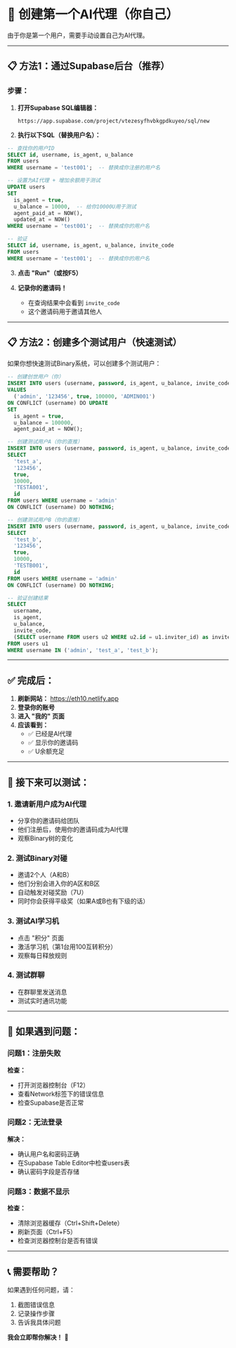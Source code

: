 # 🚀 **创建第一个AI代理（你自己）**

由于你是第一个用户，需要手动设置自己为AI代理。

---

## 📋 **方法1：通过Supabase后台（推荐）**

### **步骤：**

1. **打开Supabase SQL编辑器：**
   ```
   https://app.supabase.com/project/vtezesyfhvbkgpdkuyeo/sql/new
   ```

2. **执行以下SQL（替换用户名）：**

```sql
-- 查找你的用户ID
SELECT id, username, is_agent, u_balance 
FROM users 
WHERE username = 'test001';  -- 替换成你注册的用户名

-- 设置为AI代理 + 增加余额用于测试
UPDATE users 
SET 
  is_agent = true,
  u_balance = 10000,  -- 给你10000U用于测试
  agent_paid_at = NOW(),
  updated_at = NOW()
WHERE username = 'test001';  -- 替换成你的用户名

-- 验证
SELECT id, username, is_agent, u_balance, invite_code
FROM users 
WHERE username = 'test001';  -- 替换成你的用户名
```

3. **点击 "Run"（或按F5）**

4. **记录你的邀请码！**
   - 在查询结果中会看到 `invite_code`
   - 这个邀请码用于邀请其他人

---

## 📋 **方法2：创建多个测试用户（快速测试）**

如果你想快速测试Binary系统，可以创建多个测试用户：

```sql
-- 创建创世用户（你）
INSERT INTO users (username, password, is_agent, u_balance, invite_code)
VALUES 
  ('admin', '123456', true, 100000, 'ADMIN001')
ON CONFLICT (username) DO UPDATE
SET 
  is_agent = true,
  u_balance = 100000,
  agent_paid_at = NOW();

-- 创建测试用户A（你的直推）
INSERT INTO users (username, password, is_agent, u_balance, invite_code, inviter_id)
SELECT 
  'test_a', 
  '123456', 
  true, 
  10000, 
  'TESTA001',
  id
FROM users WHERE username = 'admin'
ON CONFLICT (username) DO NOTHING;

-- 创建测试用户B（你的直推）
INSERT INTO users (username, password, is_agent, u_balance, invite_code, inviter_id)
SELECT 
  'test_b', 
  '123456', 
  true, 
  10000, 
  'TESTB001',
  id
FROM users WHERE username = 'admin'
ON CONFLICT (username) DO NOTHING;

-- 验证创建结果
SELECT 
  username, 
  is_agent, 
  u_balance, 
  invite_code,
  (SELECT username FROM users u2 WHERE u2.id = u1.inviter_id) as inviter
FROM users u1
WHERE username IN ('admin', 'test_a', 'test_b');
```

---

## ✅ **完成后：**

1. **刷新网站：** https://eth10.netlify.app
2. **登录你的账号**
3. **进入 "我的" 页面**
4. **应该看到：**
   - ✅ 已经是AI代理
   - ✅ 显示你的邀请码
   - ✅ U余额充足

---

## 🎯 **接下来可以测试：**

### **1. 邀请新用户成为AI代理**

- 分享你的邀请码给团队
- 他们注册后，使用你的邀请码成为AI代理
- 观察Binary树的变化

### **2. 测试Binary对碰**

- 邀请2个人（A和B）
- 他们分别会进入你的A区和B区
- 自动触发对碰奖励（7U）
- 同时你会获得平级奖（如果A或B也有下级的话）

### **3. 测试AI学习机**

- 点击 "积分" 页面
- 激活学习机（第1台用100互转积分）
- 观察每日释放规则

### **4. 测试群聊**

- 在群聊里发送消息
- 测试实时通讯功能

---

## 🐛 **如果遇到问题：**

### **问题1：注册失败**

**检查：**
- 打开浏览器控制台（F12）
- 查看Network标签下的错误信息
- 检查Supabase是否正常

### **问题2：无法登录**

**解决：**
- 确认用户名和密码正确
- 在Supabase Table Editor中检查users表
- 确认密码字段是否存储

### **问题3：数据不显示**

**检查：**
- 清除浏览器缓存（Ctrl+Shift+Delete）
- 刷新页面（Ctrl+F5）
- 检查浏览器控制台是否有错误

---

## 📞 **需要帮助？**

如果遇到任何问题，请：

1. 截图错误信息
2. 记录操作步骤
3. 告诉我具体问题

**我会立即帮你解决！** 🚀





































